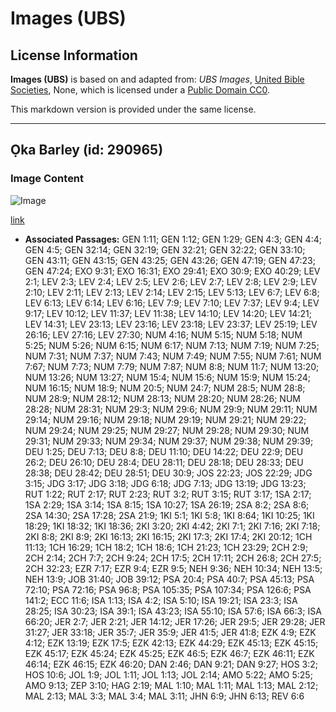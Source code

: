 # Images (UBS)

## License Information

**Images (UBS)** is based on and adapted from: _UBS Images_, [United Bible Societies](https://unitedbiblesocieties.org/), None, which is licensed under a [Public Domain CC0](https://creativecommons.org/public-domain/cc0/).

This markdown version is provided under the same license.



--------------------------------

## Ọka Barley (id: 290965)

### Image Content

![Image](https://cdn.aquifer.bible/aquifer-content/resources/Media/WEB-0056_barley_grain.jpg)

[link](https://cdn.aquifer.bible/aquifer-content/resources/Media/WEB-0056_barley_grain.jpg)

* **Associated Passages:** GEN 1:11; GEN 1:12; GEN 1:29; GEN 4:3; GEN 4:4; GEN 4:5; GEN 32:14; GEN 32:19; GEN 32:21; GEN 32:22; GEN 33:10; GEN 43:11; GEN 43:15; GEN 43:25; GEN 43:26; GEN 47:19; GEN 47:23; GEN 47:24; EXO 9:31; EXO 16:31; EXO 29:41; EXO 30:9; EXO 40:29; LEV 2:1; LEV 2:3; LEV 2:4; LEV 2:5; LEV 2:6; LEV 2:7; LEV 2:8; LEV 2:9; LEV 2:10; LEV 2:11; LEV 2:13; LEV 2:14; LEV 2:15; LEV 5:13; LEV 6:7; LEV 6:8; LEV 6:13; LEV 6:14; LEV 6:16; LEV 7:9; LEV 7:10; LEV 7:37; LEV 9:4; LEV 9:17; LEV 10:12; LEV 11:37; LEV 11:38; LEV 14:10; LEV 14:20; LEV 14:21; LEV 14:31; LEV 23:13; LEV 23:16; LEV 23:18; LEV 23:37; LEV 25:19; LEV 26:16; LEV 27:16; LEV 27:30; NUM 4:16; NUM 5:15; NUM 5:18; NUM 5:25; NUM 5:26; NUM 6:15; NUM 6:17; NUM 7:13; NUM 7:19; NUM 7:25; NUM 7:31; NUM 7:37; NUM 7:43; NUM 7:49; NUM 7:55; NUM 7:61; NUM 7:67; NUM 7:73; NUM 7:79; NUM 7:87; NUM 8:8; NUM 11:7; NUM 13:20; NUM 13:26; NUM 13:27; NUM 15:4; NUM 15:6; NUM 15:9; NUM 15:24; NUM 16:15; NUM 18:9; NUM 20:5; NUM 24:7; NUM 28:5; NUM 28:8; NUM 28:9; NUM 28:12; NUM 28:13; NUM 28:20; NUM 28:26; NUM 28:28; NUM 28:31; NUM 29:3; NUM 29:6; NUM 29:9; NUM 29:11; NUM 29:14; NUM 29:16; NUM 29:18; NUM 29:19; NUM 29:21; NUM 29:22; NUM 29:24; NUM 29:25; NUM 29:27; NUM 29:28; NUM 29:30; NUM 29:31; NUM 29:33; NUM 29:34; NUM 29:37; NUM 29:38; NUM 29:39; DEU 1:25; DEU 7:13; DEU 8:8; DEU 11:10; DEU 14:22; DEU 22:9; DEU 26:2; DEU 26:10; DEU 28:4; DEU 28:11; DEU 28:18; DEU 28:33; DEU 28:38; DEU 28:42; DEU 28:51; DEU 30:9; JOS 22:23; JOS 22:29; JDG 3:15; JDG 3:17; JDG 3:18; JDG 6:18; JDG 7:13; JDG 13:19; JDG 13:23; RUT 1:22; RUT 2:17; RUT 2:23; RUT 3:2; RUT 3:15; RUT 3:17; 1SA 2:17; 1SA 2:29; 1SA 3:14; 1SA 8:15; 1SA 10:27; 1SA 26:19; 2SA 8:2; 2SA 8:6; 2SA 14:30; 2SA 17:28; 2SA 21:9; 1KI 5:1; 1KI 5:8; 1KI 8:64; 1KI 10:25; 1KI 18:29; 1KI 18:32; 1KI 18:36; 2KI 3:20; 2KI 4:42; 2KI 7:1; 2KI 7:16; 2KI 7:18; 2KI 8:8; 2KI 8:9; 2KI 16:13; 2KI 16:15; 2KI 17:3; 2KI 17:4; 2KI 20:12; 1CH 11:13; 1CH 16:29; 1CH 18:2; 1CH 18:6; 1CH 21:23; 1CH 23:29; 2CH 2:9; 2CH 2:14; 2CH 7:7; 2CH 9:24; 2CH 17:5; 2CH 17:11; 2CH 26:8; 2CH 27:5; 2CH 32:23; EZR 7:17; EZR 9:4; EZR 9:5; NEH 9:36; NEH 10:34; NEH 13:5; NEH 13:9; JOB 31:40; JOB 39:12; PSA 20:4; PSA 40:7; PSA 45:13; PSA 72:10; PSA 72:16; PSA 96:8; PSA 105:35; PSA 107:34; PSA 126:6; PSA 141:2; ECC 11:6; ISA 1:13; ISA 4:2; ISA 5:10; ISA 19:21; ISA 23:3; ISA 28:25; ISA 30:23; ISA 39:1; ISA 43:23; ISA 55:10; ISA 57:6; ISA 66:3; ISA 66:20; JER 2:7; JER 2:21; JER 14:12; JER 17:26; JER 29:5; JER 29:28; JER 31:27; JER 33:18; JER 35:7; JER 35:9; JER 41:5; JER 41:8; EZK 4:9; EZK 4:12; EZK 13:19; EZK 17:5; EZK 42:13; EZK 44:29; EZK 45:13; EZK 45:15; EZK 45:17; EZK 45:24; EZK 45:25; EZK 46:5; EZK 46:7; EZK 46:11; EZK 46:14; EZK 46:15; EZK 46:20; DAN 2:46; DAN 9:21; DAN 9:27; HOS 3:2; HOS 10:6; JOL 1:9; JOL 1:11; JOL 1:13; JOL 2:14; AMO 5:22; AMO 5:25; AMO 9:13; ZEP 3:10; HAG 2:19; MAL 1:10; MAL 1:11; MAL 1:13; MAL 2:12; MAL 2:13; MAL 3:3; MAL 3:4; MAL 3:11; JHN 6:9; JHN 6:13; REV 6:6

